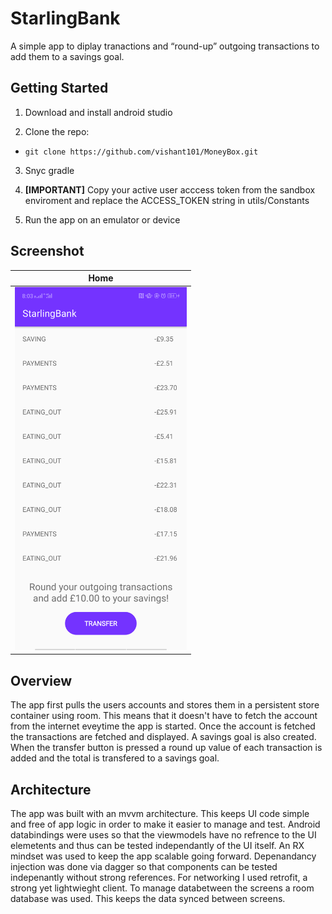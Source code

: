 # StarlingBank
A simple app to diplay tranactions and “round-up” outgoing transactions to add them to a savings goal.

## Getting Started
1. Download and install android studio

2. Clone the repo:
- `git clone https://github.com/vishant101/MoneyBox.git`

3. Snyc gradle 

4. **[IMPORTANT]** Copy your active user acccess token from the sandbox enviroment and replace the ACCESS_TOKEN string in utils/Constants

5. Run the app on an emulator or device

## Screenshot
| Home | 
|------|
| <img src="https://github.com/vishant101/StarlingBank/blob/master/images/Home.png/" width="275" alt="Login" title="Login" /> |  


## Overview
The app first pulls the users accounts and stores them in a persistent store container using room. This means that it doesn't have to fetch the account from the internet eveytime the app is started. Once the account is fetched the transactions are fetched and displayed. A savings goal is also created. When the transfer button is pressed a round up value of each transaction is added and the total is transfered to a savings goal. 

## Architecture
The app was built with an mvvm architecture. This keeps UI code simple and free of app logic in order to make it easier to manage and test. Android databindings were uses so that the viewmodels have no refrence to the UI elemetents and thus can be tested independantly of the UI itself. An RX mindset was used to keep the app scalable going forward. Depenandancy injection was done via dagger so that components can be tested indepenantly without strong references. For networking I used retrofit, a strong yet lightwieght client. To manage databetween the screens a room database was used. This keeps the data synced between screens.
